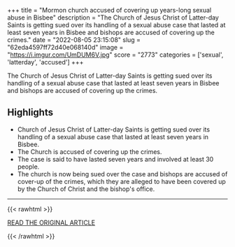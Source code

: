 +++
title = "Mormon church accused of covering up years-long sexual abuse in Bisbee"
description = "The Church of Jesus Christ of Latter-day Saints is getting sued over its handling of a sexual abuse case that lasted at least seven years in Bisbee and bishops are accused of covering up the crimes."
date = "2022-08-05 23:15:08"
slug = "62eda4597ff72d40e068140d"
image = "https://i.imgur.com/UmDUM6V.jpg"
score = "2773"
categories = ['sexual', 'latterday', 'accused']
+++

The Church of Jesus Christ of Latter-day Saints is getting sued over its handling of a sexual abuse case that lasted at least seven years in Bisbee and bishops are accused of covering up the crimes.

## Highlights

- Church of Jesus Christ of Latter-day Saints is getting sued over its handling of a sexual abuse case that lasted at least seven years in Bisbee.
- The Church is accused of covering up the crimes.
- The case is said to have lasted seven years and involved at least 30 people.
- The church is now being sued over the case and bishops are accused of cover-up of the crimes, which they are alleged to have been covered up by the Church of Christ and the bishop's office.

---

{{< rawhtml >}}
  <p class="article-category">
    <a target="_blank" href="https://www.fox19.com/video/2022/08/04/mormon-church-accused-covering-up-years-long-sexual-abuse-bisbee/">READ THE ORIGINAL ARTICLE</a>
  </p>
{{< /rawhtml >}}
